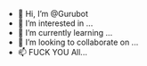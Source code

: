 - 👋 Hi, I’m @Gurubot
- 👀 I’m interested in ...
- 🌱 I’m currently learning ...
- 💞️ I’m looking to collaborate on ...
- 📫 FUCK YOU All...

<!---
danibooks/danibooks is a ✨ special ✨ repository because its `README.md` (this file) appears on your GitHub profile.
You can click the Preview link to take a look at your changes.
--->
